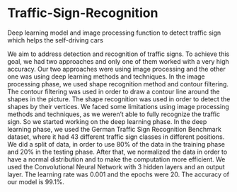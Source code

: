 # Traffic-Sign-Recognition
Deep learning model and image processing function to detect traffic sign which helps the self-driving cars


We aim to address detection and recognition of traffic signs. To
achieve this goal, we had two approaches and only one of them worked with a very high accuracy. Our two approaches were using image processing and the other one was using deep learning methods and techniques. In the image processing phase, we used shape recognition method and contour filtering. The contour filtering was used in order to draw a contour line around the shapes in the picture. The shape recognition was used in order to detect the shapes by their vertices. We faced some limitations using image processing methods and techniques, as we weren’t able to fully recognize the traffic sign. So we started working on the deep learning phase. In the deep learning phase, we used the German Traffic Sign Recognition Benchmark dataset, where it had 43 different traffic sign classes in different positions. We did a split of data, in order to use 80% of the data in the training phase and 20% in the testing phase. After that, we normalized the data in order to have a normal distribution and to make the computation more efficient. We used the Convolutional Neural Network with 3 hidden layers and an output layer. The learning rate was 0.001 and the epochs were 20. The accuracy of our model is 99.1%.
